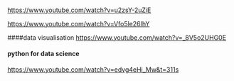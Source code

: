 #### 
https://www.youtube.com/watch?v=u2zsY-2uZiE


https://www.youtube.com/watch?v=Vfo5le26IhY


####data visualisation 
https://www.youtube.com/watch?v=_8V5o2UHG0E


#### python for data science
https://www.youtube.com/watch?v=edvg4eHi_Mw&t=311s
